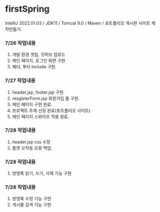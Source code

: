 # firstSpring
IntelliJ 2022.01.03 / JDK11 / Tomcat 9.0 / Maven / 포트폴리오 게시판 사이트 제작만들기.

### 7/26 작업내용
1. 개발 환경 셋업, 깃허브 업로드
2. 메인 페이지, 로그인 화면 구현
3. 헤더, 푸터 include 구현.

### 7/27 작업내용
1. header.jsp, footer.jsp 구현.
2. resgisterForm.jsp 회원가입 폼 구현.
3. 메인 페이지 구현 완료.
4. 프로젝트 주제 선정 완료(포트폴리오 사이트)
5. 메인 페이지 스와이프 적용 완료.

### 7/28 작업내용
1. header.jsp css 수정
2. 톰캣 오작동 오류 백업.

### 7/28 작업내용
1. 방명록 읽기, 쓰기, 삭제 기능 구현

### 7/28 작업내용
1. 방명록 수정 기능 구현
2. 게시물 검색 기능 구현
